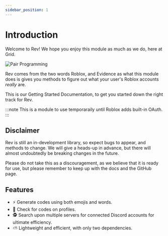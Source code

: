 ```yaml
---
sidebar_position: 1
---
```


# Introduction

Welcome to Rev! We hope you enjoy this module as much as we do, here at Grid.

![Pair Programming](/img/pair_programming.png)

Rev comes from the two words Roblox, and Evidence as what this module does is gives you methods to figure out what your user's Roblox accounts _really_ are.

This is our Getting Started Documentation, to get you started down the right track for Rev.

:::note
This is a module to use temporaraily until Roblox adds built-in OAuth.
:::

## Disclaimer

Rev is still an in-development library, so expect bugs to appear, and methods to change. We will give a heads-up in advance, but there will almost undoubtedly be breaking changes in the future.

Please do not take this as a discouragement, as we believe that it is ready for use, but please remember to keep up with the docs and the GitHub page.

## Features

- ⚡️ Generate codes using both emojis and words.
- 🎯 Check for codes on profiles.
- 🕵️ Search upon multiple servers for connected Discord accounts for ultimate efficiency.
- ⛅ Lightweight and efficient, with only two dependencies.
